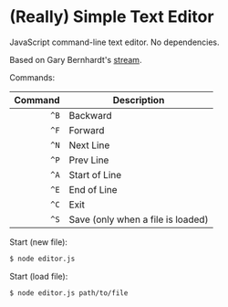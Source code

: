 
# (Really) Simple Text Editor

JavaScript command-line text editor. No dependencies.

Based on Gary Bernhardt's [stream](https://www.twitch.tv/gary_bernhardt/v/90796516).

Commands:

| **Command** | **Description**
|------------:|-----------------
| `^B`        | Backward
| `^F`        | Forward
| `^N`        | Next Line
| `^P`        | Prev Line
| `^A`        | Start of Line
| `^E`        | End of Line
| `^C`        | Exit
| `^S`        | Save (only when a file is loaded)

Start (new file):

```bash
$ node editor.js
```

Start (load file):

```bash
$ node editor.js path/to/file
```
